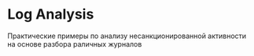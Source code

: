 #  Log Analysis
  Практические примеры по анализу несанкционированной активности на основе разбора раличных журналов
  
